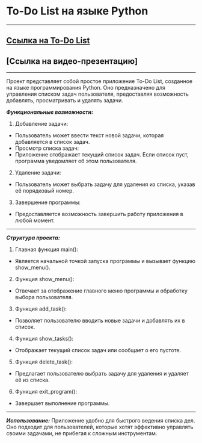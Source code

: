# To-Do List на языке Python
***
## [Ссылка на To-Do List](https://colab.research.google.com/drive/1W2PxyFSbCTNnrcUIUQnp0KtBKvTSsYp8?hl=ru)
## [Ссылка на видео-презентацию]
***
Проект представляет собой простое приложение To-Do List, созданное на языке программирования Python. Оно предназначено для управления списком задач пользователя, предоставляя возможность добавлять, просматривать и удалять задачи.

___Функциональные возможности:___
1. Добавление задачи:
  * Пользователь может ввести текст новой задачи, которая добавляется в список задач.
  * Просмотр списка задач:
  * Приложение отображает текущий список задач. Если список пуст, программа уведомляет об этом пользователя.
2. Удаление задачи:
  * Пользователь может выбрать задачу для удаления из списка, указав её порядковый номер.
3. Завершение программы:
  * Предоставляется возможность завершить работу приложения в любой момент.
***
___Структура проекта:___
1. Главная функция main():
 * Является начальной точкой запуска программы и вызывает функцию show_menu().
2. Функция show_menu():
 * Отвечает за отображение главного меню программы и обработку выбора пользователя.
3. Функция add_task():
 * Позволяет пользователю вводить новые задачи и добавлять их в список.
4. Функция show_tasks():
 * Отображает текущий список задач или сообщает о его пустоте.
5. Функция delete_task():
 * Предлагает пользователю выбрать задачу для удаления и удаляет её из списка.
6. Функция exit_program():
 * Завершает выполнение программы.
***
___Использование:___
Приложение удобно для быстрого ведения списка дел. Оно подходит для пользователей, которые хотят эффективно управлять своими задачами, не прибегая к сложным инструментам.


